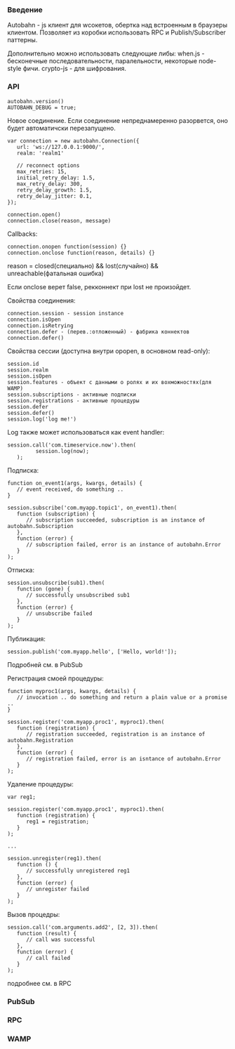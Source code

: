 ### Введение

Autobahn - js клиент для wсокетов, обертка над встроенным в браузеры клиентом.
Позволяет из коробки использовать RPC и Publish/Subscriber паттерны.

Дополнительно можно использовать следующие либы:
when.js - бесконечные последовательности, паралельности, некоторые node-style фичи.
crypto-js - для шифрования.


### API

    autobahn.version()
    AUTOBAHN_DEBUG = true;

Новое соединение. Если соединение непреднамеренно разорвется,
оно будет автоматичски перезапущено.

    var connection = new autobahn.Connection({
       url: 'ws://127.0.0.1:9000/',
       realm: 'realm1'

       // reconnect options
       max_retries: 15,
       initial_retry_delay: 1.5,
       max_retry_delay: 300,
       retry_delay_growth: 1.5,
       retry_delay_jitter: 0.1,
    });

    connection.open()
    connection.close(reason, message)

Callbacks:

    connection.onopen function(session) {}
    connection.onclose function(reason, details) {}

reason = closed(специально) && lost(случайно) && unreachable(фатальная ошибка)

Если onclose верет false, рекконнект при lost не произойдет.

Cвойства соединения:

    connection.session - session instance
    connection.isOpen
    connection.isRetrying
    connection.defer - (перев.:отложенный) - фабрика коннектов
    connection.defer()

Свойства сессии (доступна внутри opopen, в основном read-only):

    session.id
    session.realm
    session.isOpen
    session.features - объект с данными о ролях и их вохможностях(для WAMP)
    session.subscriptions - активные подписки
    session.registrations - активные процедуры
    session.defer
    session.defer()
    session.log('log me!')

Log также может использоваться как event handler:

    session.call('com.timeservice.now').then(
             session.log(now);
       );

Подписка:

    function on_event1(args, kwargs, details) {
       // event received, do something ..
    }

    session.subscribe('com.myapp.topic1', on_event1).then(
       function (subscription) {
          // subscription succeeded, subscription is an instance of autobahn.Subscription
       },
       function (error) {
          // subscription failed, error is an instance of autobahn.Error
       }
    );

Отписка:

    session.unsubscribe(sub1).then(
       function (gone) {
          // successfully unsubscribed sub1
       },
       function (error) {
          // unsubscribe failed
       }
    );


Публикация:

    session.publish('com.myapp.hello', ['Hello, world!']);

Подробней см. в PubSub

Регистрация смоей процедуры:

    function myproc1(args, kwargs, details) {
       // invocation .. do something and return a plain value or a promise ..
    }

    session.register('com.myapp.proc1', myproc1).then(
       function (registration) {
          // registration succeeded, registration is an instance of autobahn.Registration
       },
       function (error) {
          // registration failed, error is an isntance of autobahn.Error
       }
    );

Удаление процедуры:

    var reg1;

    session.register('com.myapp.proc1', myproc1).then(
       function (registration) {
          reg1 = registration;
       }
    );

    ...

    session.unregister(reg1).then(
       function () {
          // successfully unregistered reg1
       },
       function (error) {
          // unregister failed
       }
    );

Вызов процедры:

    session.call('com.arguments.add2', [2, 3]).then(
       function (result) {
          // call was successful
       },
       function (error) {
          // call failed
       }
    );

подробнее см. в RPC

### PubSub

### RPC

### WAMP